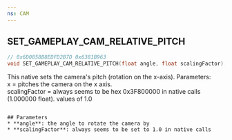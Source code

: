 ```yaml
---
ns: CAM
---
```

## SET_GAMEPLAY_CAM_RELATIVE_PITCH

```c
// 0x6D0858B8EDFD2B7D 0x6381B963
void SET_GAMEPLAY_CAM_RELATIVE_PITCH(float angle, float scalingFactor);
```

This native sets the camera's pitch (rotation on the x-axis).
Parameters:  
x = pitches the camera on the x axis.  
scalingFactor = always seems to be hex 0x3F800000 in native calls (1.000000 float). values of 1.0   
```

## Parameters
* **angle**: the angle to rotate the camera by
* **scalingFactor**: always seems to be set to 1.0 in native calls
